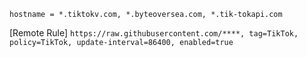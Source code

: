 `hostname = *.tiktokv.com, *.byteoversea.com, *.tik-tokapi.com`

[Remote Rule]
`https://raw.githubusercontent.com/****, tag=TikTok, policy=TikTok, update-interval=86400, enabled=true`
